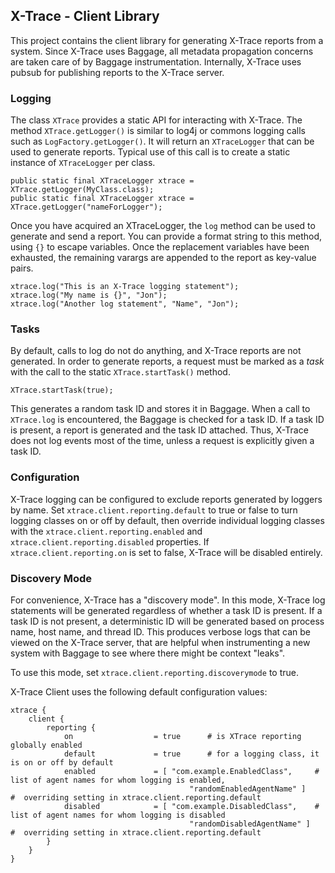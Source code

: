 ## X-Trace - Client Library

This project contains the client library for generating X-Trace reports from a system.  Since X-Trace uses Baggage, all metadata propagation concerns are taken care of by Baggage instrumentation.  Internally, X-Trace uses pubsub for publishing reports to the X-Trace server.

### Logging

The class `XTrace` provides a static API for interacting with X-Trace.  The method `XTrace.getLogger()` is similar to log4j or commons logging calls such as `LogFactory.getLogger()`.  It will return an `XTraceLogger` that can be used to generate reports.  Typical use of this call is to create a static instance of `XTraceLogger` per class.

	public static final XTraceLogger xtrace = XTrace.getLogger(MyClass.class);
	public static final XTraceLogger xtrace = XTrace.getLogger("nameForLogger");

Once you have acquired an XTraceLogger, the `log` method can be used to generate and send a report.  You can provide a format string to this method, using `{}` to escape variables.  Once the replacement variables have been exhausted, the remaining varargs are appended to the report as key-value pairs.

	xtrace.log("This is an X-Trace logging statement");
	xtrace.log("My name is {}", "Jon");
	xtrace.log("Another log statement", "Name", "Jon");

### Tasks

By default, calls to log do not do anything, and X-Trace reports are not generated.  In order to generate reports, a request must be marked as a *task* with the call to the static `XTrace.startTask()` method.

	XTrace.startTask(true);

This generates a random task ID and stores it in Baggage.  When a call to `XTrace.log` is encountered, the Baggage is checked for a task ID.  If a task ID is present, a report is generated and the task ID attached.  Thus, X-Trace does not log events most of the time, unless a request is explicitly given a task ID.

### Configuration

X-Trace logging can be configured to exclude reports generated by loggers by name.  Set `xtrace.client.reporting.default` to true or false to turn logging classes on or off by default, then override individual logging classes with the `xtrace.client.reporting.enabled` and `xtrace.client.reporting.disabled` properties.  If `xtrace.client.reporting.on` is set to false, X-Trace will be disabled entirely.

### Discovery Mode

For convenience, X-Trace has a "discovery mode".  In this mode, X-Trace log statements will be generated regardless of whether a task ID is present.  If a task ID is not present, a deterministic ID will be generated based on process name, host name, and thread ID.  This produces verbose logs that can be viewed on the X-Trace server, that are helpful when instrumenting a new system with Baggage to see where there might be context "leaks".

To use this mode, set `xtrace.client.reporting.discoverymode` to true.

X-Trace Client uses the following default configuration values:

	xtrace {
		client {
			reporting {
				on					= true 		# is XTrace reporting globally enabled
				default				= true  	# for a logging class, it is on or off by default
				enabled				= [ "com.example.EnabledClass",		# list of agent names for whom logging is enabled,
											"randomEnabledAgentName" ]		#  overriding setting in xtrace.client.reporting.default
				disabled			= [ "com.example.DisabledClass",	# list of agent names for whom logging is disabled
											"randomDisabledAgentName" ]		#  overriding setting in xtrace.client.reporting.default
			}
		}
	}
